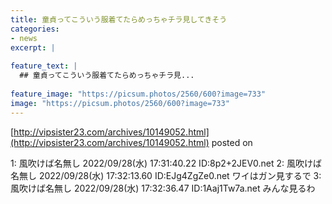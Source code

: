 ```yaml
---
title: 童貞ってこういう服着てたらめっちゃチラ見してきそう
categories:
- news
excerpt: |
  
feature_text: |
  ## 童貞ってこういう服着てたらめっちゃチラ見...
  
feature_image: "https://picsum.photos/2560/600?image=733"
image: "https://picsum.photos/2560/600?image=733"
---
```


[http://vipsister23.com/archives/10149052.html](http://vipsister23.com/archives/10149052.html)
posted on 

<!--more-->

1: 風吹けば名無し 2022/09/28(水) 17:31:40.22 ID:8p2+2JEV0.net 2: 風吹けば名無し 2022/09/28(水) 17:32:13.60 ID:EJg4ZgZe0.net ワイはガン見するで 3: 風吹けば名無し 2022/09/28(水) 17:32:36.47 ID:1Aaj1Tw7a.net みんな見るわ
